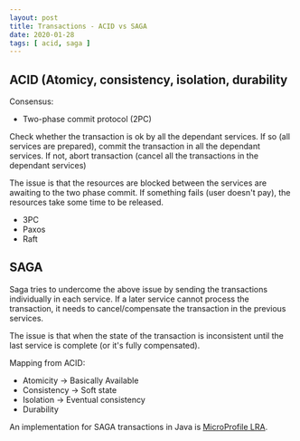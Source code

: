 ```yaml
---
layout: post
title: Transactions - ACID vs SAGA
date: 2020-01-28
tags: [ acid, saga ]
---
```


## ACID (Atomicy, consistency, isolation, durability 

Consensus:
- Two-phase commit protocol (2PC)

Check whether the transaction is ok by all the dependant services. 
If so (all services are prepared), commit the transaction in all the dependant services.
If not, abort transaction (cancel all the transactions in the dependant services)

The issue is that the resources are blocked between the services are awaiting to the two phase commit. If something fails (user doesn't pay), the resources take some time to be released.

- 3PC
- Paxos
- Raft

## SAGA

Saga tries to undercome the above issue by sending the transactions individually in each service. If a later service cannot process the transaction, it needs to cancel/compensate the transaction in the previous services.

The issue is that when the state of the transaction is inconsistent until the last service is complete (or it's fully compensated).

Mapping from ACID:

- Atomicity -> Basically Available
- Consistency -> Soft state
- Isolation -> Eventual consistency
- Durability

An implementation for SAGA transactions in Java is [MicroProfile LRA](https://github.com/eclipse/microprofile-lra).